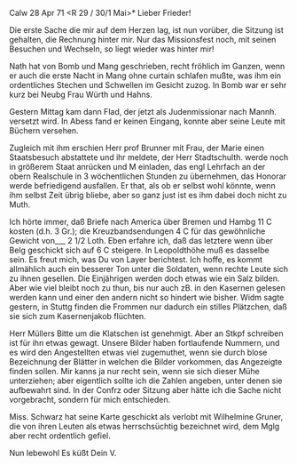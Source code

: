  Calw 28 Apr 71
 <R 29 / 30/1 Mai>*
Lieber Frieder!

Die erste Sache die mir auf dem Herzen lag, ist nun vorüber, die Sitzung ist gehalten, die Rechnung hinter mir. Nur das Missionsfest noch, mit seinen Besuchen und Wechseln, so liegt wieder was hinter mir!

Nath hat von Bomb und Mang geschrieben, recht fröhlich im Ganzen, wenn er auch die erste Nacht in Mang ohne curtain schlafen mußte, was ihm ein ordentliches Stechen und Schwellen im Gesicht zuzog. In Bomb war er sehr kurz bei Neubg Frau Würth und Hahns.

Gestern Mittag kam dann Flad, der jetzt als Judenmissionar nach Mannh. versetzt wird. In Abess fand er keinen Eingang, konnte aber seine Leute mit Büchern versehen.

Zugleich mit ihm erschien Herr prof Brunner mit Frau, der Marie einen Staatsbesuch abstattete und ihr meldete, der Herr Stadtschulth. werde noch in größerem Staat anrücken und M einladen, das engl Lehrfach an der obern Realschule in 3 wöchentlichen Stunden zu übernehmen, das Honorar werde befriedigend ausfallen. Er that, als ob er selbst wohl könnte, wenn ihm selbst Zeit übrig bliebe, aber so ganz just ist es ihm dabei doch nicht zu Muth.

Ich hörte immer, daß Briefe nach America über Bremen und Hambg 11 C kosten (d.h. 3 Gr.); die Kreuzbandsendungen 4 C für das gewöhnliche Gewicht von___ 2 1/2 Loth. Eben erfahre ich, daß das letztere wenn über Belg geschickt sich auf 6 C steigere. In Leopoldthöhe muß es dasselbe sein. 
Es freut mich, was Du von Layer berichtest. Ich hoffe, es kommt allmählich auch ein besserer Ton unter die Soldaten, wenn rechte Leute sich zu ihnen gesellen. Die Einjährigen werden doch etwas wie ein Salz bilden. Aber wie viel bleibt noch zu thun, bis nur auch zB. in den Kasernen gelesen werden kann und einer den andern nicht so hindert wie bisher. Widm sagte gestern, in Stuttg finden die Frommen nur dadurch ein stilles Plätzchen, daß sie sich zum Kasernenjakob flüchten.

Herr Müllers Bitte um die Klatschen ist genehmigt. Aber an Stkpf schreiben ist für ihn etwas gewagt. Unsere Bilder haben fortlaufende Nummern, und es wird den Angestellten etwas viel zugemuthet, wenn sie durch blose Bezeichnung der Blätter in welchen die Bilder vorkommen, das Angezeigte finden sollen. Mir kanns ja nur recht sein, wenn sie sich dieser Mühe unterziehen; aber eigentlich sollte ich die Zahlen angeben, unter denen sie aufbewahrt sind. In der Confrz oder Sitzung aber hätte ich die Sache nicht vorgebracht, sondern für mich entschieden.

Miss. Schwarz hat seine Karte geschickt als verlobt mit Wilhelmine Gruner, die von ihren Leuten als etwas herrschsüchtig bezeichnet wird, dem Mglg aber recht ordentlich gefiel.

Nun lebewohl
 Es küßt Dein V.

